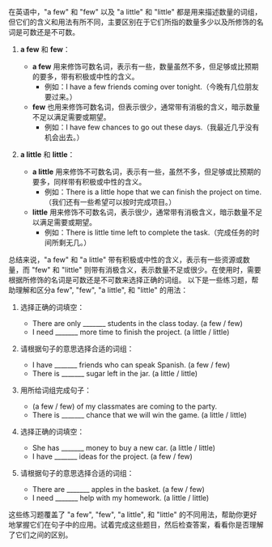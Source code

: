 在英语中，"a few" 和 "few" 以及 "a little" 和 "little" 都是用来描述数量的词组，但它们的含义和用法有所不同，主要区别在于它们所指的数量多少以及所修饰的名词是可数还是不可数。

1. **a few** 和 **few**：
   - **a few** 用来修饰可数名词，表示有一些，数量虽然不多，但足够或比预期的要多，带有积极或中性的含义。
     - 例如：I have a few friends coming over tonight.（今晚有几位朋友要过来。）
   - **few** 也用来修饰可数名词，但表示很少，通常带有消极的含义，暗示数量不足以满足需要或期望。
     - 例如：I have few chances to go out these days.（我最近几乎没有机会出去。）

2. **a little** 和 **little**：
   - **a little** 用来修饰不可数名词，表示有一些，虽然不多，但足够或比预期的要多，同样带有积极或中性的含义。
     - 例如：There is a little hope that we can finish the project on time.（我们还有一些希望可以按时完成项目。）
   - **little** 用来修饰不可数名词，表示很少，通常带有消极含义，暗示数量不足以满足需要或期望。
     - 例如：There is little time left to complete the task.（完成任务的时间所剩无几。）

总结来说，"a few" 和 "a little" 带有积极或中性的含义，表示有一些资源或数量，而 "few" 和 "little" 则带有消极含义，表示数量不足或很少。在使用时，需要根据所修饰的名词是可数还是不可数来选择正确的词组。
以下是一些练习题，帮助理解和区分a few", "few", "a little", 和 "little" 的用法：

1. 选择正确的词填空：
    - There are only _______ students in the class today. (a few / few)
    - I need _______ more time to finish the project. (a little / little)

2. 请根据句子的意思选择合适的词组：
    - I have _______ friends who can speak Spanish. (a few / few)
    - There is _______ sugar left in the jar. (a little / little)

3. 用所给词组完成句子：
    - (a few / few) of my classmates are coming to the party.
    - There is _______ chance that we will win the game. (a little / little)

4. 选择正确的词填空：
    - She has _______ money to buy a new car. (a little / little)
    - I have _______ ideas for the project. (a few / few)

5. 请根据句子的意思选择合适的词组：
    - There are _______ apples in the basket. (a few / few)
    - I need _______ help with my homework. (a little / little)

这些练习题覆盖了 "a few", "few", "a little", 和 "little" 的不同用法，帮助你更好地掌握它们在句子中的应用。试着完成这些题目，然后检查答案，看看你是否理解了它们之间的区别。
